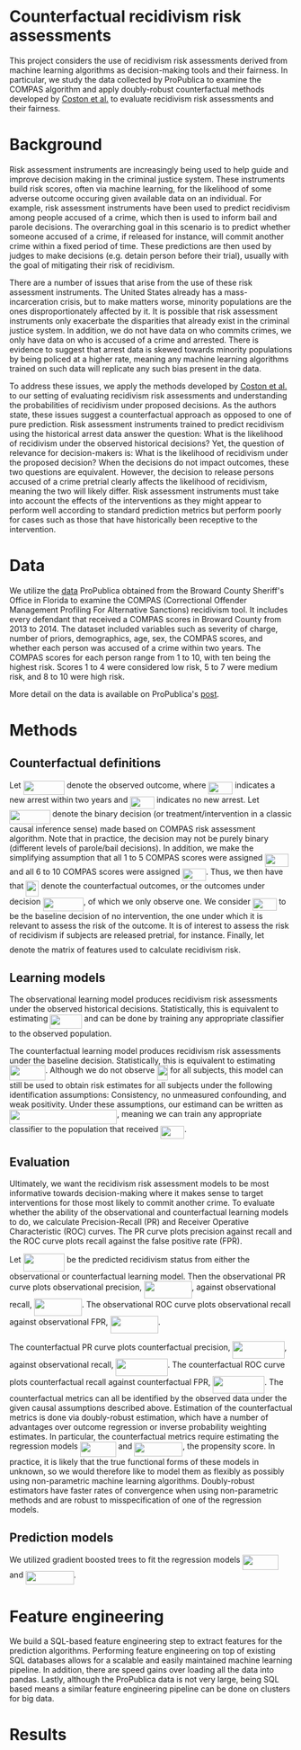 # Counterfactual recidivism risk assessments

This project considers the use of recidivism risk assessments derived from machine learning algorithms as decision-making tools and their fairness. In particular, we study the data collected by ProPublica to examine the COMPAS algorithm and apply doubly-robust counterfactual methods developed by [Coston et al.](https://arxiv.org/abs/1909.00066) to evaluate recidivism risk assessments and their fairness. 

# Background

Risk assessment instruments are increasingly being used to help guide and improve decision making in the criminal justice system. These instruments build risk scores, often via machine learning, for the likelihood of some adverse outcome occuring given available data on an individual. For example, risk assessment instruments have been used to predict recidivism among people accused of a crime, which then is used to inform bail and parole decisions. The overarching goal in this scenario is to predict whether someone accused of a crime, if released for instance, will commit another crime within a fixed period of time. These predictions are then used by judges to make decisions (e.g. detain person before their trial), usually with the goal of mitigating their risk of recidivism. 

There are a number of issues that arise from the use of these risk assessment instruments. The United States already has a mass-incarceration crisis, but to make matters worse, minority populations are the ones disproportionately affected by it. It is possible that risk assessment instruments only exacerbate the disparities that already exist in the criminal justice system. In addition, we do not have data on who commits crimes, we only have data on who is accused of a crime and arrested. There is evidence to suggest that arrest data is skewed towards minority populations by being policed at a higher rate, meaning any machine learning algorithms trained on such data will replicate any such bias present in the data. 

To address these issues, we apply the methods developed by [Coston et al.](https://arxiv.org/abs/1909.00066) to our setting of evaluating recidivism risk assessments and understanding the probabilities of recidivism under proposed decisions. As the authors state, these issues suggest a counterfactual approach as opposed to one of pure prediction. Risk assessment instruments trained to predict recidivism using the historical arrest data answer the question: What is the likelihood of recidivism under the observed historical decisions? Yet, the question of relevance for decision-makers is: What is the likelihood of recidivism under the proposed decision? When the decisions do not impact outcomes, these two questions are equivalent. However, the decision to release persons accused of a crime pretrial clearly affects the likelihood of recidivism, meaning the two will likely differ. Risk assessment instruments must take into account the effects of the interventions as they might appear to perform well according to standard prediction metrics but perform poorly for cases such as those that have historically been receptive to the intervention. 

# Data

We utilize the [data](https://github.com/propublica/compas-analysis) ProPublica obtained from the Broward County Sheriff's Office in Florida to examine the COMPAS (Correctional Offender Management Profiling For Alternative Sanctions) recidivism tool. It includes every defendant that received a COMPAS scores in Broward County from 2013 to 2014. The dataset included variables such as severity of charge, number of priors, demographics, age, sex, the COMPAS scores, and whether each person was accused of a crime within two years. The COMPAS scores for each person range from 1 to 10, with ten being the highest risk. Scores 1 to 4 were considered low risk, 5 to 7 were medium risk, and 8 to 10 were high risk. 

More detail on the data is available on ProPublica's [post](https://www.propublica.org/article/how-we-analyzed-the-compas-recidivism-algorithm).

# Methods

## Counterfactual definitions

Let <img src="/tex/42097967b35a887677417731d387566b.svg?invert_in_darkmode&sanitize=true" align=middle width=73.47023804999998pt height=24.65753399999998pt/> denote the observed outcome, where <img src="/tex/a9ac97051ce94e9fdf240c6df4dc795b.svg?invert_in_darkmode&sanitize=true" align=middle width=43.33321904999999pt height=22.465723500000017pt/> indicates a new arrest within two years and <img src="/tex/1259eaa4c1468d01a33acf332c3a49d2.svg?invert_in_darkmode&sanitize=true" align=middle width=43.33321904999999pt height=22.465723500000017pt/> indicates no new arrest. Let <img src="/tex/a92c57066b77406c864f49464637b892.svg?invert_in_darkmode&sanitize=true" align=middle width=72.60265649999998pt height=24.65753399999998pt/> denote the binary decision (or treatment/intervention in a classic causal inference sense) made based on COMPAS risk assessment algorithm. Note that in practice, the decision may not be purely binary (different levels of parole/bail decisions). In addition, we make the simplifying assumption that all 1 to 5 COMPAS scores were assigned <img src="/tex/3efd8f56b9a4de7cd1da2f06d49c6a54.svg?invert_in_darkmode&sanitize=true" align=middle width=42.46563914999999pt height=22.465723500000017pt/> and all 6 to 10 COMPAS scores were assigned <img src="/tex/7ae5dc3f691fecdab2448dbbbae6186a.svg?invert_in_darkmode&sanitize=true" align=middle width=42.46563914999999pt height=22.465723500000017pt/>. Thus, we then have that <img src="/tex/6b08ac66740aa592612db9ccd3ee9cf4.svg?invert_in_darkmode&sanitize=true" align=middle width=23.08229054999999pt height=27.6567522pt/> denote the counterfactual outcomes, or the outcomes under decision <img src="/tex/a92c57066b77406c864f49464637b892.svg?invert_in_darkmode&sanitize=true" align=middle width=72.60265649999998pt height=24.65753399999998pt/>, of which we only observe one. We consider <img src="/tex/3efd8f56b9a4de7cd1da2f06d49c6a54.svg?invert_in_darkmode&sanitize=true" align=middle width=42.46563914999999pt height=22.465723500000017pt/> to be the baseline decision of no intervention, the one under which it is relevant to assess the risk of the outcome. It is of interest to assess the risk of recidivism if subjects are released pretrial, for instance. Finally, let <img src="/tex/d05b996d2c08252f77613c25205a0f04.svg?invert_in_darkmode&sanitize=true" align=middle width=14.29216634999999pt height=22.55708729999998pt/> denote the matrix of features used to calculate recidivism risk. 

## Learning models

The observational learning model produces recidivism risk assessments under the observed historical decisions. Statistically, this is equivalent to estimating <img src="/tex/d1fedded0f2a40897b2f7ba119320172.svg?invert_in_darkmode&sanitize=true" align=middle width=56.64394724999998pt height=24.65753399999998pt/> and can be done by training any appropriate classifier to the observed population. 

The counterfactual learning model produces recidivism risk assessments under the baseline decision. Statistically, this is equivalent to estimating <img src="/tex/e515709a937edf8f448359b4a1aace6b.svg?invert_in_darkmode&sanitize=true" align=middle width=64.01840609999998pt height=26.76175259999998pt/>. Although we do not observe <img src="/tex/84d282b56c7d0e96ad3f0a58fafb8626.svg?invert_in_darkmode&sanitize=true" align=middle width=19.748925899999993pt height=26.76175259999998pt/> for all subjects, this model can still be used to obtain risk estimates for all subjects under the following identification assumptions: Consistency, no unmeasured confounding, and weak positivity. Under these assumptions, our estimand can be written as <img src="/tex/01846363809d0078965c98ef17a899d2.svg?invert_in_darkmode&sanitize=true" align=middle width=191.43826019999997pt height=26.76175259999998pt/>, meaning we can train any appropriate classifier to the population that received <img src="/tex/3efd8f56b9a4de7cd1da2f06d49c6a54.svg?invert_in_darkmode&sanitize=true" align=middle width=42.46563914999999pt height=22.465723500000017pt/>. 

## Evaluation

Ultimately, we want the recidivism risk assessment models to be most informative towards decision-making where it makes sense to target interventions for those most likely to commit another crime. To evaluate whether the ability of the observational and counterfactual learning models to do, we calculate Precision-Recall (PR) and Receiver Operative Characteristic (ROC) curves. The PR curve plots precision against recall and the ROC curve plots recall against the false positive rate (FPR). 

Let <img src="/tex/a68518ef5c8caf2b2ff4ff10e00fa9ea.svg?invert_in_darkmode&sanitize=true" align=middle width=73.47021989999999pt height=31.141535699999984pt/> be the predicted recidivism status from either the observational or counterfactual learning model. Then the observational PR curve plots observational precision, <img src="/tex/23d899f66358e9360b17d79ef1711f2f.svg?invert_in_darkmode&sanitize=true" align=middle width=85.06848074999998pt height=31.141535699999984pt/>, against observational recall, <img src="/tex/4e27f350be3148519215debb66d75a9b.svg?invert_in_darkmode&sanitize=true" align=middle width=85.06848074999998pt height=31.141535699999984pt/>. The observational ROC curve plots observational recall against observational FPR, <img src="/tex/087de6e31e6e6506c283fd8bad9ddaad.svg?invert_in_darkmode&sanitize=true" align=middle width=85.06848074999998pt height=31.141535699999984pt/>.

The counterfactual PR curve plots counterfactual precision, <img src="/tex/edb8769dfb68f1d8c803b297d19d933d.svg?invert_in_darkmode&sanitize=true" align=middle width=92.44294124999999pt height=31.141535699999984pt/>, against observational recall, <img src="/tex/edc4d03083efb582ea2e0b6243ef10e3.svg?invert_in_darkmode&sanitize=true" align=middle width=92.44294124999999pt height=31.141535699999984pt/>. The counterfactual ROC curve plots counterfactual recall against counterfactual FPR, <img src="/tex/7ad43f013e050278acd239ba043ef877.svg?invert_in_darkmode&sanitize=true" align=middle width=92.44294124999999pt height=31.141535699999984pt/>. The counterfactual metrics can all be identified by the observed data under the given causal assumptions described above. Estimation of the counterfactual metrics is done via doubly-robust estimation, which have a number of advantages over outcome regression or inverse probability weighting estimates. In particular, the counterfactual metrics require estimating the regression models <img src="/tex/e515709a937edf8f448359b4a1aace6b.svg?invert_in_darkmode&sanitize=true" align=middle width=64.01840609999998pt height=26.76175259999998pt/> and <img src="/tex/a15221037ec6ba45c6573f27f475eda7.svg?invert_in_darkmode&sanitize=true" align=middle width=85.91320484999999pt height=24.65753399999998pt/>, the propensity score. In practice, it is likely that the true functional forms of these models in unknown, so we would therefore like to model them as flexibly as possibly using non-parametric machine learning algorithms. Doubly-robust estimators have faster rates of convergence when using non-parametric methods and are robust to misspecification of one of the regression models. 

## Prediction models

We utilized gradient boosted trees to fit the regression models <img src="/tex/e515709a937edf8f448359b4a1aace6b.svg?invert_in_darkmode&sanitize=true" align=middle width=64.01840609999998pt height=26.76175259999998pt/> and	<img src="/tex/a15221037ec6ba45c6573f27f475eda7.svg?invert_in_darkmode&sanitize=true" align=middle width=85.91320484999999pt height=24.65753399999998pt/>.

# Feature engineering

We build a SQL-based feature engineering step to extract features for the prediction algorithms. Performing feature engineering on top of existing SQL databases allows for a scalable and easily maintained machine learning pipeline. In addition, there are speed gains over loading all the data into pandas. Lastly, although the ProPublica data is not very large, being SQL based means a similar feature engineering pipeline can be done on clusters for big data.  

# Results